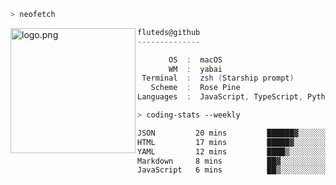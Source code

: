 ```zsh
> neofetch
```

<!--img align="left" src="https://github.com/fluteds.png" alt="logo.png" width="200"/>-->
<img align="left" src="https://external-content.duckduckgo.com/iu/?u=https%3A%2F%2F78.media.tumblr.com%2F975fca5f82161b190efdcaa05ffbd4ec%2Ftumblr_p6q6m9TJF01x3p3jmo1_500.png&f=1&nofb=1" alt="logo.png" width="200"/>

```csharp
fluteds@github
--------------

       OS  :  macOS
       WM  :  yabai
 Terminal  :  zsh (Starship prompt)  
   Scheme  :  Rose Pine  
Languages  :  JavaScript, TypeScript, Python, HTML, CSS  

```

```zsh
> coding-stats --weekly
```

<!--START_SECTION:waka-->

```txt
JSON         20 mins         ██████▓░░░░░░░░░░░░░░░░░░   26.95 %
HTML         17 mins         █████▓░░░░░░░░░░░░░░░░░░░   23.01 %
YAML         12 mins         ████▒░░░░░░░░░░░░░░░░░░░░   16.95 %
Markdown     8 mins          ██▓░░░░░░░░░░░░░░░░░░░░░░   11.11 %
JavaScript   6 mins          ██▒░░░░░░░░░░░░░░░░░░░░░░   08.90 %
```

<!--END_SECTION:waka-->

